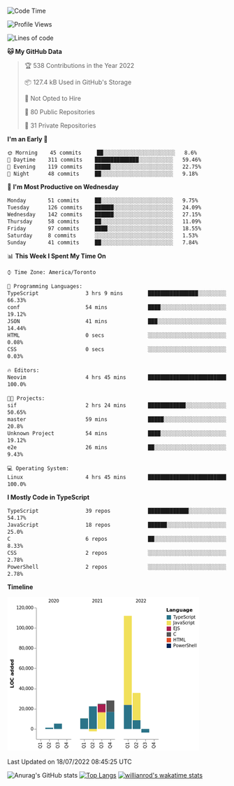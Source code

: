 <!--START_SECTION:waka-->
![Code Time](http://img.shields.io/badge/Code%20Time-248%20hrs%2032%20mins-blue)

![Profile Views](http://img.shields.io/badge/Profile%20Views-0-blue)

![Lines of code](https://img.shields.io/badge/From%20Hello%20World%20I%27ve%20Written-234%20Thousand%20lines%20of%20code-blue)

**🐱 My GitHub Data** 

> 🏆 538 Contributions in the Year 2022
 > 
> 📦 127.4 kB Used in GitHub's Storage 
 > 
> 🚫 Not Opted to Hire
 > 
> 📜 80 Public Repositories 
 > 
> 🔑 31 Private Repositories  
 > 
**I'm an Early 🐤** 

```text
🌞 Morning    45 commits     ██░░░░░░░░░░░░░░░░░░░░░░░   8.6% 
🌆 Daytime    311 commits    ██████████████░░░░░░░░░░░   59.46% 
🌃 Evening    119 commits    █████░░░░░░░░░░░░░░░░░░░░   22.75% 
🌙 Night      48 commits     ██░░░░░░░░░░░░░░░░░░░░░░░   9.18%

```
📅 **I'm Most Productive on Wednesday** 

```text
Monday       51 commits     ██░░░░░░░░░░░░░░░░░░░░░░░   9.75% 
Tuesday      126 commits    ██████░░░░░░░░░░░░░░░░░░░   24.09% 
Wednesday    142 commits    ██████░░░░░░░░░░░░░░░░░░░   27.15% 
Thursday     58 commits     ██░░░░░░░░░░░░░░░░░░░░░░░   11.09% 
Friday       97 commits     ████░░░░░░░░░░░░░░░░░░░░░   18.55% 
Saturday     8 commits      ░░░░░░░░░░░░░░░░░░░░░░░░░   1.53% 
Sunday       41 commits     ██░░░░░░░░░░░░░░░░░░░░░░░   7.84%

```


📊 **This Week I Spent My Time On** 

```text
⌚︎ Time Zone: America/Toronto

💬 Programming Languages: 
TypeScript               3 hrs 9 mins        ████████████████░░░░░░░░░   66.33% 
conf                     54 mins             ████░░░░░░░░░░░░░░░░░░░░░   19.12% 
JSON                     41 mins             ███░░░░░░░░░░░░░░░░░░░░░░   14.44% 
HTML                     0 secs              ░░░░░░░░░░░░░░░░░░░░░░░░░   0.08% 
CSS                      0 secs              ░░░░░░░░░░░░░░░░░░░░░░░░░   0.03%

🔥 Editors: 
Neovim                   4 hrs 45 mins       █████████████████████████   100.0%

🐱‍💻 Projects: 
sif                      2 hrs 24 mins       ████████████░░░░░░░░░░░░░   50.65% 
master                   59 mins             █████░░░░░░░░░░░░░░░░░░░░   20.8% 
Unknown Project          54 mins             ████░░░░░░░░░░░░░░░░░░░░░   19.12% 
e2e                      26 mins             ██░░░░░░░░░░░░░░░░░░░░░░░   9.43%

💻 Operating System: 
Linux                    4 hrs 45 mins       █████████████████████████   100.0%

```

**I Mostly Code in TypeScript** 

```text
TypeScript               39 repos            █████████████░░░░░░░░░░░░   54.17% 
JavaScript               18 repos            ██████░░░░░░░░░░░░░░░░░░░   25.0% 
C                        6 repos             ██░░░░░░░░░░░░░░░░░░░░░░░   8.33% 
CSS                      2 repos             ░░░░░░░░░░░░░░░░░░░░░░░░░   2.78% 
PowerShell               2 repos             ░░░░░░░░░░░░░░░░░░░░░░░░░   2.78%

```


**Timeline**

![Chart not found](https://raw.githubusercontent.com/wise-introvert/wise-introvert/master/charts/bar_graph.png) 


 Last Updated on 18/07/2022 08:45:25 UTC
<!--END_SECTION:waka-->

![Anurag's GitHub stats](https://github-readme-stats.vercel.app/api?username=wise-introvert&count_private=true&show_icons=true)
[![Top Langs](https://github-readme-stats.vercel.app/api/top-langs/?username=wise-introvert&langs_count=10)](https://github.com/anuraghazra/github-readme-stats)
[![willianrod's wakatime stats](https://github-readme-stats.vercel.app/api/wakatime?username=wiseintrovert)](https://github.com/anuraghazra/github-readme-stats)
